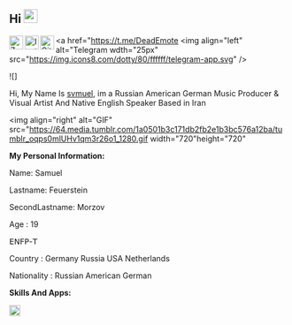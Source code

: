 <h2> Hi <img src="https://cdn.discordapp.com/emojis/744623964000747601.gif?size=4096&quality=lossless" width="25px"></h2>

<a href="soun">
  <img align="left" alt="Zer0Power's Discord" width="25px" src="https://img.icons8.com/dotty/80/ffffff/discord-logo.svg" />
</a>

<a href="https://www.instagram.com/svmuelxo/">
  <img align="left" alt="Instagram" width="25px" src="https://img.icons8.com/dotty/80/ffffff/instagram-new.svg" />
</a>

<a href="https://github.com/svmuelxo">
  <img align="left" alt="Github" width="25px" src="https://img.icons8.com/dotty/80/ffffff/github.svg" />
</a>

<a href="https://t.me/DeadEmote
  <img align="left" alt="Telegram wdth="25px" src="https://img.icons8.com/dotty/80/ffffff/telegram-app.svg" />
</a>

![]

Hi, My Name Is [svmuel](https://t.me/DeadEmote), im  a Russian American German Music Producer & Visual Artist And Native English Speaker Based in Iran

<img align="right" alt="GIF" src="https://64.media.tumblr.com/1a0501b3c171db2fb2e1b3bc576a12ba/tumblr_oqps0mlUHv1qm3r26o1_1280.gif width="720"height="720"

**My Personal Information:**

Name: Samuel

Lastname: Feuerstein

SecondLastname: Morzov


Age : 19

𝖤𝖭𝖥𝖯-𝖳

Country : Germany Russia USA Netherlands

Nationality : Russian American German


**Skills And Apps:**  

<code><img height="20" src="https://raw.githubusercontent.com/svmuelxo/about-me/main/Adobe_Photoshop_CC_icon.svg.png"></code> 
